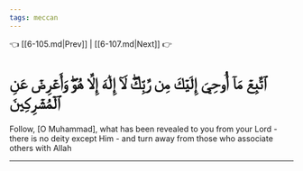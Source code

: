 ```yaml
---
tags: meccan
---
```


👈 [[6-105.md|Prev]] | [[6-107.md|Next]] 👉

# ٱتَّبِعۡ مَآ أُوحِيَ إِلَيۡكَ مِن رَّبِّكَۖ لَآ إِلَٰهَ إِلَّا هُوَۖ وَأَعۡرِضۡ عَنِ ٱلۡمُشۡرِكِينَ

Follow, [O Muhammad], what has been revealed to you from your Lord - there is no deity except Him - and turn away from those who associate others with Allah

---

